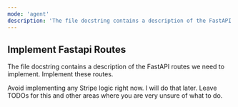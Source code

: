 ```yaml
---
mode: 'agent'
description: 'The file docstring contains a description of the FastAPI routes we need to implement.'
---
```

## Implement Fastapi Routes

The file docstring contains a description of the FastAPI routes we need to implement. Implement these routes.

Avoid implementing any Stripe logic right now. I will do that later. Leave TODOs for this and other areas where you are very unsure of what to do.
